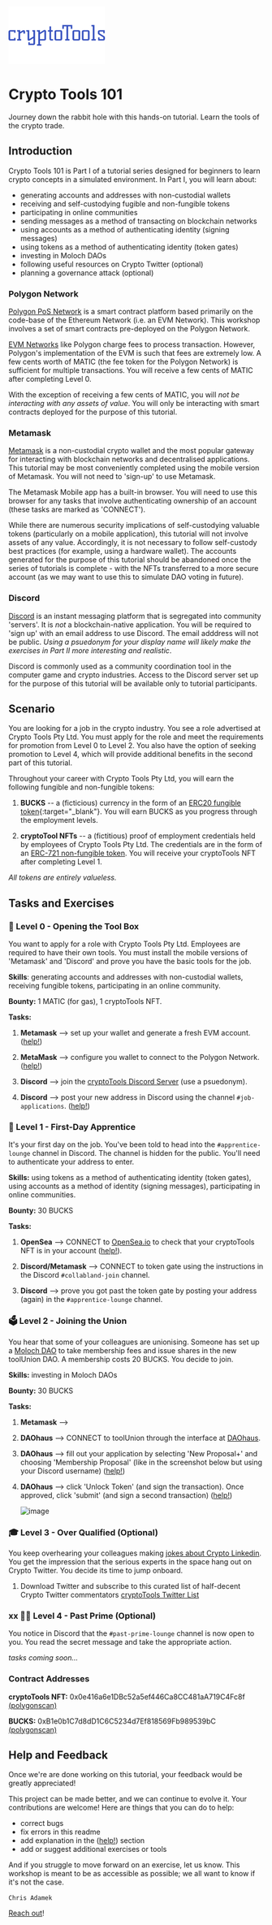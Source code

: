 ![cryptoToolsLogo](images/cryptoToolsLogo.jpg?raw=true "cryptoToolsLogo") 
# Crypto Tools 101
Journey down the rabbit hole with this hands-on tutorial. Learn the tools of the crypto trade. 

## Introduction

Crypto Tools 101 is Part I of a tutorial series designed for beginners to learn crypto concepts in a simulated environment. In Part I, you will learn about: 
- generating accounts and addresses with non-custodial wallets
- receiving and self-custodying fugible and non-fungible tokens
- participating in online communities
- sending messages as a method of transacting on blockchain networks
- using accounts as a method of authenticating identity (signing messages)
- using tokens as a method of authenticating identity (token gates)
- investing in Moloch DAOs
- following useful resources on Crypto Twitter (optional)
- planning a governance attack (optional)

### Polygon Network

[Polygon PoS Network](https://youtu.be/IijtdpAtOt0) is a smart contract platform based primarily on the code-base of the Ethereum Network (i.e. an EVM Network). This workshop involves a set of smart contracts pre-deployed on the Polygon Network.

[EVM Networks](https://www.alchemy.com/overviews/what-is-the-ethereum-virtual-machine-evm) like Polygon charge fees to process transaction. However, Polygon's implementation of the EVM is such that fees are extremely low. A few cents worth of MATIC (the fee token for the Polygon Network) is sufficient for multiple transactions. You will receive a few cents of MATIC after completing Level 0. 

With the exception of receiving a few cents of MATIC, you will *not be interacting with any assets of value*.  You will only be interacting with smart contracts deployed for the purpose of this tutorial. 

### Metamask

[Metamask](https://en.wikipedia.org/wiki/MetaMask) is a non-custodial crypto wallet and the most popular gateway for interacting with blockchain networks and decentralised applications.  This tutorial may be most conveniently completed using the mobile version of Metamask. You will not need to 'sign-up' to use Metamask. 

The Metamask Mobile app has a built-in browser. You will need to use this browser for any tasks that involve authenticating ownership of an account (these tasks are marked as 'CONNECT').

While there are numerous security implications of self-custodying valuable tokens (particularly on a mobile application), this tutorial will not involve assets of any value.  Accordingly, it is not necessary to follow self-custody best practices (for example, using a hardware wallet). The accounts generated for the purpose of this tutorial should be abandoned once the series of tutorials is complete - with the NFTs transferred to a more secure account (as we may want to use this to simulate DAO voting in future). 

### Discord

[Discord](https://en.wikipedia.org/wiki/Discord_(software)) is an instant messaging platform that is segregated into community 'servers'. It is _not_ a blockchain-native application. You will be required to 'sign up' with an email address to use Discord. The email adddress will not be public. *Using a psuedonym for your display name will likely make the exercises in Part II more interesting and realistic*. 

Discord is commonly used as a community coordination tool in the computer game and crypto industries. Access to the Discord server set up for the purpose of this tutorial will be available only to tutorial participants. 

## Scenario 

You are looking for a job in the crypto industry.  You see a role advertised at Crypto Tools Pty Ltd. You must apply for the role and meet the requirements for promotion from Level 0 to Level 2. You also have the option of seeking promotion to Level 4, which will provide additional benefits in the second part of this tutorial. 

Throughout your career with Crypto Tools Pty Ltd, you will earn the following fungible and non-fungible tokens: 

1. **BUCKS** -- a (ficticious) currency in the form of an [ERC20 fungible token](https://ethereum.org/en/developers/docs/standards/tokens/erc-20/){:target="_blank"}.  You will earn BUCKS as you progress through the employment levels. 

2. **cryptoTool NFTs** -- a (fictitious) proof of employment credentials held by employees of Crypto Tools Pty Ltd.  The credentials are in the form of an [ERC-721 non-fungible token](https://ethereum.org/en/developers/docs/standards/tokens/erc-721/). You will receive your cryptoTools NFT after completing Level 1. 

*All tokens are entirely valueless.* 

## Tasks and Exercises 

### 🧰 Level 0 - Opening the Tool Box
You want to apply for a role with Crypto Tools Pty Ltd.  Employees are required to have their own tools. You must install the mobile versions of 'Metamask' and 'Discord' and prove you have the basic tools for the job. 

**Skills**: generating accounts and addresses with non-custodial wallets, receiving fungible tokens, participating in an online community.

**Bounty:** 1 MATIC (for gas), 1 cryptoTools NFT.

**Tasks:** 

1. **Metamask** --> set up your wallet and generate a fresh EVM account. ([help!](/HELPME.md))

3. **MetaMask** --> configure you wallet to connect to the Polygon Network. ([help!](/HELPME.md))

3. **Discord** --> join the [cryptoTools Discord Server](https://discord.gg/2qv6qtzm) (use a psuedonym). 

4. **Discord** --> post your new address in Discord using the channel `#job-applications`. ([help!](/HELPME.md))


### 👷 Level 1 - First-Day Apprentice 
It's your first day on the job. You've been told to head into the `#apprentice-lounge` channel in Discord. The channel is hidden for the public.  You'll need to authenticate your address to enter. 

**Skills:** using tokens as a method of authenticating identity (token gates), using accounts as a method of identity (signing messages), participating in online communities. 

**Bounty:** 30 BUCKS

**Tasks:**

1. **OpenSea** --> CONNECT to [OpenSea.io](https://opensea.io/account?tab=private) to check that your cryptoTools NFT is in your account ([help!](/HELPME.md)).

2. **Discord/Metamask** --> CONNECT to token gate using the instructions in the Discord `#collabland-join` channel. 

3. **Discord** --> prove you got past the token gate by posting your address (again)  in the `#apprentice-lounge` channel. 


### 🗳️ Level 2 - Joining the Union 
You hear that some of your colleagues are unionising. Someone has set up a [Moloch DAO](https://daohaus.club/docs#what-is-moloch) to take membership fees and issue shares in the new toolUnion DAO. A membership costs 20 BUCKS. You decide to join. 

**Skills:** investing in Moloch DAOs

**Bounty:** 30 BUCKS

**Tasks:** 

1. **Metamask** --> 

2. **DAOhaus** --> CONNECT to toolUnion through the interface at [DAOhaus](https://app.daohaus.club/dao/0x89/0x3a8b51b58799bf1459b0d2d1577fdb0f8e995dbe/).

3. **DAOhaus** --> fill out your application by selecting 'New Proposal+' and choosing 'Membership Proposal' (like in the screenshot below but using your Discord username) ([help!](/HELPME.md))

4. **DAOhaus** --> click 'Unlock Token' (and sign the transaction). Once approved, click 'submit' (and sign a second transaction) ([help!](/HELPME.md))

      ![image](https://user-images.githubusercontent.com/104967421/167417009-268591e1-681d-414c-8a23-3db7aaa081eb.png)


### 🎓 Level 3 - Over Qualified (Optional)
You keep overhearing your colleagues making [jokes about Crypto Linkedin](/Linkedin-jokes.md/). You get the impression that the serious experts in the space hang out on Crypto Twitter. You decide its time to jump onboard. 

1. Download Twitter and subscribe to this curated list of half-decent Crypto Twitter commentators [cryptoTools Twitter List](https://twitter.com/i/lists/1522562357528240128?s=20)


### xx 👴👵 Level 4 - Past Prime (Optional)
You notice in Discord that the `#past-prime-lounge` channel is now open to you. You read the secret message and take the appropriate action. 

*tasks coming soon...*


### Contract Addresses 

**cryptoTools NFT:** 0x0e416a6e1DBc52a5ef446Ca8CC481aA719C4Fc8f [(polygonscan)](https://polygonscan.com/address/0x0e416a6e1dbc52a5ef446ca8cc481aa719c4fc8f)

**BUCKS:** 0xB1e0b1C7d8dD1C6C5234d7Ef818569Fb989539bC [(polygonscan)](https://polygonscan.com/token/0xb1e0b1c7d8dd1c6c5234d7ef818569fb989539bc)

## Help and Feedback
Once we're are done working on this tutorial, your feedback would be greatly appreciated! 

This project can be made better, and we can continue to evolve it. Your contributions are welcome! Here are things that you can do to help:
- correct bugs 
- fix errors in this readme
- add explanation in the ([help!](/HELPME.md)) section
- add or suggest additional exercises or tools

And if you struggle to move forward on an exercise, let us know. This workshop is meant to be as accessible as possible; we all want to know if it's not the case.

```
Chris Adamek
```
[Reach out](https://twitter.com/ChrisJAdamek)!
